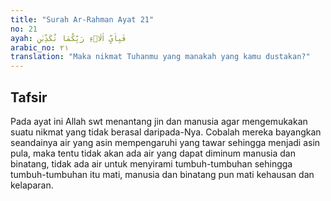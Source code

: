```yaml
---
title: "Surah Ar-Rahman Ayat 21"
no: 21
ayah: فَبِاَيِّ اٰلَاۤءِ رَبِّكُمَا تُكَذِّبٰنِ 
arabic_no: ٢١
translation: "Maka nikmat Tuhanmu yang manakah yang kamu dustakan?"
---
```


## Tafsir

Pada ayat ini Allah swt menantang jin dan manusia agar mengemukakan suatu nikmat yang tidak berasal daripada-Nya. Cobalah mereka bayangkan seandainya air yang asin mempengaruhi yang tawar sehingga menjadi asin pula, maka tentu tidak akan ada air yang dapat diminum manusia dan binatang, tidak ada air untuk menyirami tumbuh-tumbuhan sehingga tumbuh-tumbuhan itu mati, manusia dan binatang pun mati kehausan dan kelaparan.